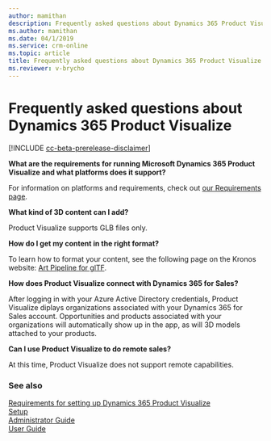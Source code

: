 ```yaml
---
author: mamithan
description: Frequently asked questions about Dynamics 365 Product Visualize
ms.author: mamithan
ms.date: 04/1/2019
ms.service: crm-online
ms.topic: article
title: Frequently asked questions about Dynamics 365 Product Visualize
ms.reviewer: v-brycho
---
```


# Frequently asked questions about Dynamics 365 Product Visualize

[!INCLUDE [cc-beta-prerelease-disclaimer](../includes/cc-beta-prerelease-disclaimer.md)]

**What are the requirements for running Microsoft Dynamics 365 Product Visualize and what platforms does it support?**

For information on platforms and requirements, check out [our Requirements page](requirements.md).

**What kind of 3D content can I add?**

Product Visualize supports GLB files only.

**How do I get my content in the right format?**

To learn how to format your content, see the following page on the Kronos website: [Art Pipeline for glTF](https://go.microsoft.com/fwlink/p/?linkid=2083000). 

**How does Product Visualize connect with Dynamics 365 for Sales?**

After logging in with your Azure Active Directory credentials, Product Visualize diplays organizations associated with your Dynamics 365 for Sales account. Opportunities and products associated with your organizations will automatically show up in the app, as will 3D models attached to your products.
	
**Can I use Product Visualize to do remote sales?**

At this time, Product Visualize does not support remote capabilities.

### See also

[Requirements for setting up Dynamics 365 Product Visualize](requirements.md)<br>
[Setup](setup.md)<br>
[Administrator Guide](admin-guide.md)<br>
[User Guide](user-guide.md)<br>
